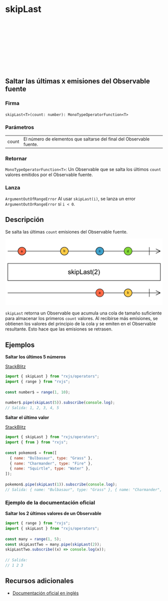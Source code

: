 <div class="page-heading">

# skipLast

<a target="_blank" href="https://github.com/ReactiveX/rxjs/blob/master/src/internal/operators/skipLast.ts">
<svg>
  <use xlink:href="/assets/icons/github.svg#github"></use>
</svg>
</a>
</div>

<h2 class="subtitle"> Saltar las últimas x emisiones del Observable fuente
</h2>

### Firma

`skipLast<T>(count: number): MonoTypeOperatorFunction<T>`

### Parámetros

<table>
<tr><td>count</td><td>El número de elementos que saltarse del final del Observable fuente.</td></tr>
</table>

### Retornar

`MonoTypeOperatorFunction<T>`: Un Observable que se salta los últimos `count` valores emitidos por el Observable fuente.

### Lanza

`ArgumentOutOfRangeError` Al usar `skipLast(i)`, se lanza un error `ArgumentOutOrRangeError` si `i < 0`.

## Descripción

Se salta las últimas `count` emisiones del Observable fuente.

<img src="assets/images/marble-diagrams/filtering/skipLast.png" alt="Diagrama de canicas del operador skipLast">

`skipLast` retorna un Observable que acumula una cola de tamaño suficiente para almacenar los primeros `count` valores. Al recibirse más emisiones, se obtienen los valores del principio de la cola y se emiten en el Observable resultante. Esto hace que las emisiones se retrasen.

## Ejemplos

**Saltar los últimos 5 números**

<a target="_blank" href="https://stackblitz.com/edit/rxjs-skiplast-1?file=index.ts">StackBlitz</a>

```javascript
import { skipLast } from "rxjs/operators";
import { range } from "rxjs";

const number$ = range(1, 10);

number$.pipe(skipLast(5)).subscribe(console.log);
// Salida: 1, 2, 3, 4, 5
```

**Saltar el último valor**

<a target="_blank" href="https://stackblitz.com/edit/rxjs-skiplast-2?file=index.ts">StackBlitz</a>

```javascript
import { skipLast } from "rxjs/operators";
import { from } from "rxjs";

const pokemon$ = from([
  { name: "Bulbasaur", type: "Grass" },
  { name: "Charmander", type: "Fire" },
  { name: "Squirtle", type: "Water" },
]);

pokemon$.pipe(skipLast(1)).subscribe(console.log);
// Salida: { name: "Bulbasaur", type: "Grass" }, { name: "Charmander", type: "Fire" }
```

### Ejemplo de la documentación oficial

**Saltar los 2 últimos valores de un Observable**

```javascript
import { range } from "rxjs";
import { skipLast } from "rxjs/operators";

const many = range(1, 5);
const skipLastTwo = many.pipe(skipLast(2));
skipLastTwo.subscribe((x) => console.log(x));

// Salida:
// 1 2 3
```

## Recursos adicionales

- [Documentación oficial en inglés](https://rxjs-dev.firebaseapp.com/api/operators/skipLast)
